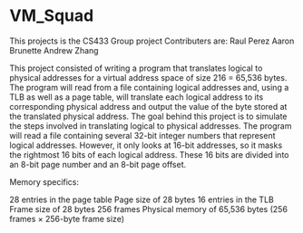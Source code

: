 # VM_Squad
This projects is the CS433 Group project
Contributers are: 
Raul Perez
Aaron Brunette
Andrew Zhang


This project consisted of writing a program that translates 
logical to physical addresses for a virtual address space of size 216 = 
65,536 bytes. 
The program will read from a file containing logical addresses 
and, using a TLB as well as a page table, will translate each logical 
address to its corresponding physical address and output the value of 
the byte stored at the translated physical address. The goal behind this project is to simulate the steps involved in translating logical to 
physical addresses.
The program will read a file containing several 32-bit integer 
numbers that represent logical addresses. However, it only looks at 16-bit addresses, so it masks the rightmost 16 bits of each 
logical address. These 16 bits are divided into an 8-bit page number and an 8-bit page offset.


Memory specifics:

28 entries in the page table
Page size of 28 bytes
16 entries in the TLB
Frame size of 28 bytes
256 frames
Physical memory of 65,536 bytes (256 frames × 256-byte frame size)
